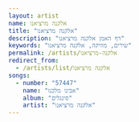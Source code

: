 ```yaml
---
layout: artist
name: אלקנה מרציאנו
title: "אלקנה מרציאנו"
description: "דף האמן אלקנה מרציאנו"
keywords: "שירים, מוזיקה, אלקנה מרציאנו"
permalink: /artists/אלקנה-מרציאנו
redirect_from:
  - /artists/list/אלקנה מרציאנו
songs:
  - number: "57447"
    name: "אבינו מלכנו"
    album: "סינגלים"
    artist: "אלקנה מרציאנו"
---
```

